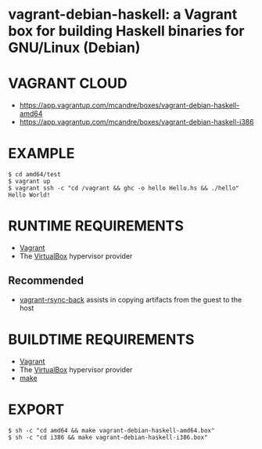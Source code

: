 # vagrant-debian-haskell: a Vagrant box for building Haskell binaries for GNU/Linux (Debian)

# VAGRANT CLOUD

* https://app.vagrantup.com/mcandre/boxes/vagrant-debian-haskell-amd64
* https://app.vagrantup.com/mcandre/boxes/vagrant-debian-haskell-i386

# EXAMPLE

```console
$ cd amd64/test
$ vagrant up
$ vagrant ssh -c "cd /vagrant && ghc -o hello Hello.hs && ./hello"
Hello World!
```

# RUNTIME REQUIREMENTS

* [Vagrant](https://www.vagrantup.com)
* The [VirtualBox](https://www.virtualbox.org) hypervisor provider

## Recommended

* [vagrant-rsync-back](https://github.com/smerrill/vagrant-rsync-back) assists in copying artifacts from the guest to the host

# BUILDTIME REQUIREMENTS

* [Vagrant](https://www.vagrantup.com)
* The [VirtualBox](https://www.virtualbox.org) hypervisor provider
* [make](https://www.gnu.org/software/make/)

# EXPORT

```console
$ sh -c "cd amd64 && make vagrant-debian-haskell-amd64.box"
$ sh -c "cd i386 && make vagrant-debian-haskell-i386.box"
```
